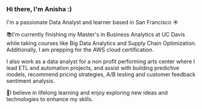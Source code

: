 ### Hi there,  I'm Anisha :)

I'm a passionate Data Analyst and learner based in San Francisco ☀️

📚I'm currently finishing my Master's in Business Analytics at UC Davis while taking courses like Big Data Analytics and Supply Chain Optimization. Additionally, I am prepping for the AWS cloud certification.

I also work as a data analyst for a non profit performing arts center where I lead ETL and automation projects, and assist with building predictive models, recommend pricing strategies, A/B testing and customer feedback sentiment analysis.

🌱I believe in lifelong learning and enjoy exploring new ideas and technologies to enhance my skills.







